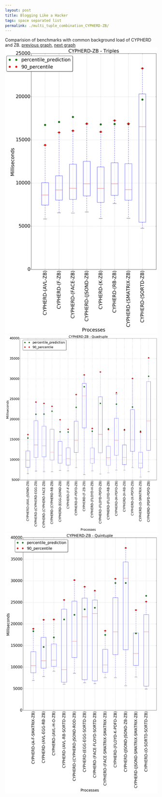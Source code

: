 ```yaml
---
layout: post
title: Blogging Like a Hacker
tags: space separated list
permalink: ./multi_tuple_combination_CYPHERD-ZB/
---
```


Comparision of benchmarks with common background load of CYPHERD and ZB.
[previous graph](./multi_tuple_combination_CYPHERD-SORTD/), [next graph](./multi_tuple_combination_EGG-AVL/)
<img src="./images/triple/CYPHERD/CYPHERD-ZB_box.png" alt="graph figure"><img src="./images/quadruple/CYPHERD/CYPHERD-ZB_box.png" alt="graph figure"><img src="./images/quintuple/CYPHERD/CYPHERD-ZB_box.png" alt="graph figure">